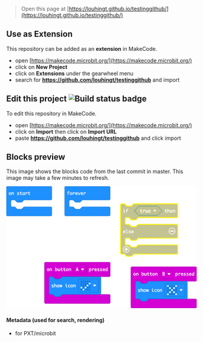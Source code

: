 
> Open this page at [https://louhingt.github.io/testinggithub/](https://louhingt.github.io/testinggithub/)

## Use as Extension

This repository can be added as an **extension** in MakeCode.

* open [https://makecode.microbit.org/](https://makecode.microbit.org/)
* click on **New Project**
* click on **Extensions** under the gearwheel menu
* search for **https://github.com/louhingt/testinggithub** and import

## Edit this project ![Build status badge](https://github.com/louhingt/testinggithub/workflows/MakeCode/badge.svg)

To edit this repository in MakeCode.

* open [https://makecode.microbit.org/](https://makecode.microbit.org/)
* click on **Import** then click on **Import URL**
* paste **https://github.com/louhingt/testinggithub** and click import

## Blocks preview

This image shows the blocks code from the last commit in master.
This image may take a few minutes to refresh.

![A rendered view of the blocks](https://github.com/louhingt/testinggithub/raw/master/.github/makecode/blocks.png)

#### Metadata (used for search, rendering)

* for PXT/microbit
<script src="https://makecode.com/gh-pages-embed.js"></script><script>makeCodeRender("{{ site.makecode.home_url }}", "{{ site.github.owner_name }}/{{ site.github.repository_name }}");</script>
